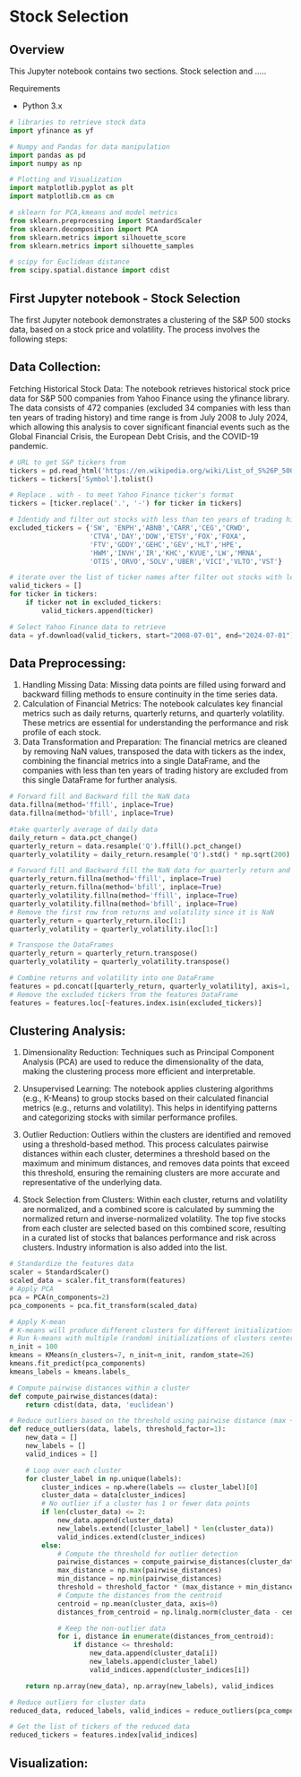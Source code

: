 # Stock Selection 

## Overview

This Jupyter notebook contains two sections. Stock selection and ..... 


Requirements
* Python 3.x
  
```python
# libraries to retrieve stock data
import yfinance as yf

# Numpy and Pandas for data manipulation
import pandas as pd
import numpy as np

# Plotting and Visualization
import matplotlib.pyplot as plt
import matplotlib.cm as cm

# sklearn for PCA,kmeans and model metrics
from sklearn.preprocessing import StandardScaler
from sklearn.decomposition import PCA
from sklearn.metrics import silhouette_score
from sklearn.metrics import silhouette_samples

# scipy for Euclidean distance
from scipy.spatial.distance import cdist

```

## First Jupyter notebook - Stock Selection 

The first Jupyter notebook demonstrates a clustering of the S&P 500 stocks data, based on a stock price and volatility. The process  involves the following steps:

## Data Collection:

Fetching Historical Stock Data: The notebook retrieves historical stock price data for S&P 500 companies from Yahoo Finance using the yfinance library. The data consists of 472 companies (excluded 34 companies with less than ten years of trading history) and time range is from July 2008 to July 2024, which allowing this analysis to cover significant financial events such as the Global Financial Crisis, the European Debt Crisis, and the COVID-19 pandemic.

```python
# URL to get S&P tickers from
tickers = pd.read_html('https://en.wikipedia.org/wiki/List_of_S%26P_500_companies')[0]
tickers = tickers['Symbol'].tolist()

# Replace . with - to meet Yahoo Finance ticker's format
tickers = [ticker.replace('.', '-') for ticker in tickers]

# Identidy and filter out stocks with less than ten years of trading history
excluded_tickers = {'SW', 'ENPH','ABNB','CARR','CEG','CRWD',
                    'CTVA','DAY','DOW','ETSY','FOX','FOXA',
                    'FTV','GDDY','GEHC','GEV','HLT','HPE',
                    'HWM','INVH','IR','KHC','KVUE','LW','MRNA',
                    'OTIS','ORVO','SOLV','UBER','VICI','VLTO','VST'}

# iterate over the list of ticker names after filter out stocks with less than ten years of trading history and extract the individual tickers
valid_tickers = []
for ticker in tickers:
    if ticker not in excluded_tickers:
        valid_tickers.append(ticker)
```

```python
# Select Yahoo Finance data to retrieve
data = yf.download(valid_tickers, start="2008-07-01", end="2024-07-01")['Adj Close']
```


## Data Preprocessing:

1. Handling Missing Data: Missing data points are filled using forward and backward filling methods to ensure continuity in the time series data.
2. Calculation of Financial Metrics: The notebook calculates key financial metrics such as daily returns, quarterly returns, and quarterly volatility. These metrics are essential for understanding the performance and risk profile of each stock.
3. Data Transformation and Preparation: The financial metrics are cleaned by removing NaN values, transposed the data with tickers as the index, combining the financial metrics into a single DataFrame, and the companies with less than ten years of trading history are excluded from this single DataFrame for further analysis.

```python
# Forward fill and Backward fill the NaN data
data.fillna(method='ffill', inplace=True)  
data.fillna(method='bfill', inplace=True)  
```

```python
#take quarterly average of daily data
daily_return = data.pct_change()
quarterly_return = data.resample('Q').ffill().pct_change()
quarterly_volatility = daily_return.resample('Q').std() * np.sqrt(200)
```

```python
# Forward fill and Backward fill the NaN data for quarterly return and quarterly_volatility
quarterly_return.fillna(method='ffill', inplace=True)
quarterly_return.fillna(method='bfill', inplace=True)
quarterly_volatility.fillna(method='ffill', inplace=True)
quarterly_volatility.fillna(method='bfill', inplace=True)
# Remove the first row from returns and volatility since it is NaN
quarterly_return = quarterly_return.iloc[1:]
quarterly_volatility = quarterly_volatility.iloc[1:]
```

```python
# Transpose the DataFrames
quarterly_return = quarterly_return.transpose()
quarterly_volatility = quarterly_volatility.transpose()
```

```python
# Combine returns and volatility into one DataFrame
features = pd.concat([quarterly_return, quarterly_volatility], axis=1, keys=['Returns', 'Volatility'])
# Remove the excluded tickers from the features DataFrame
features = features.loc[~features.index.isin(excluded_tickers)]
```

## Clustering Analysis:

1. Dimensionality Reduction: Techniques such as Principal Component Analysis (PCA) are used to reduce the dimensionality of the data, making the clustering process more efficient and interpretable.

2. Unsupervised Learning: The notebook applies clustering algorithms (e.g., K-Means) to group stocks based on their calculated financial metrics (e.g., returns and volatility). This helps in identifying patterns and categorizing stocks with similar performance profiles.

3. Outlier Reduction: Outliers within the clusters are identified and removed using a threshold-based method. This process calculates pairwise distances within each cluster, determines a threshold based on the maximum and minimum distances, and removes data points that exceed this threshold, ensuring the remaining clusters are more accurate and representative of the underlying data.
4. Stock Selection from Clusters: Within each cluster, returns and volatility are normalized, and a combined score is calculated by summing the normalized return and inverse-normalized volatility. The top five stocks from each cluster are selected based on this combined score, resulting in a curated list of stocks that balances performance and risk across clusters. Industry information is also added into the list.

```python
# Standardize the features data
scaler = StandardScaler()
scaled_data = scaler.fit_transform(features)
# Apply PCA
pca = PCA(n_components=2)
pca_components = pca.fit_transform(scaled_data)
```

```python
# Apply K-mean
# K-means will produce different clusters for different initializations of the cluster centers
# Run k-means with multiple (random) initializations of clusters centers. Take the clustering with the lowest loss
n_init = 100 
kmeans = KMeans(n_clusters=7, n_init=n_init, random_state=26)
kmeans.fit_predict(pca_components)
kmeans_labels = kmeans.labels_
```

```python
# Compute pairwise distances within a cluster
def compute_pairwise_distances(data):
    return cdist(data, data, 'euclidean')

# Reduce outliers based on the threshold using pairwise distance (max + min)/2, and then using that to calculate the Euclidean distance of all the data and removing any data that exceeds the threshold
def reduce_outliers(data, labels, threshold_factor=1):
    new_data = []
    new_labels = []
    valid_indices = []

    # Loop over each cluster
    for cluster_label in np.unique(labels):
        cluster_indices = np.where(labels == cluster_label)[0]
        cluster_data = data[cluster_indices]
        # No outlier if a cluster has 1 or fewer data points
        if len(cluster_data) <= 2:
            new_data.append(cluster_data)
            new_labels.extend([cluster_label] * len(cluster_data))
            valid_indices.extend(cluster_indices)
        else:
            # Compute the threshold for outlier detection
            pairwise_distances = compute_pairwise_distances(cluster_data)
            max_distance = np.max(pairwise_distances)
            min_distance = np.min(pairwise_distances)
            threshold = threshold_factor * (max_distance + min_distance) / 2
            # Compute the distances from the centroid
            centroid = np.mean(cluster_data, axis=0)
            distances_from_centroid = np.linalg.norm(cluster_data - centroid, axis=1)

            # Keep the non-outlier data
            for i, distance in enumerate(distances_from_centroid):
                if distance <= threshold:
                    new_data.append(cluster_data[i])
                    new_labels.append(cluster_label)
                    valid_indices.append(cluster_indices[i])

    return np.array(new_data), np.array(new_labels), valid_indices
```

```python
# Reduce outliers for cluster data
reduced_data, reduced_labels, valid_indices = reduce_outliers(pca_components, kmeans_labels, threshold_factor=1)

# Get the list of tickers of the reduced data
reduced_tickers = features.index[valid_indices]
```

## Visualization:
